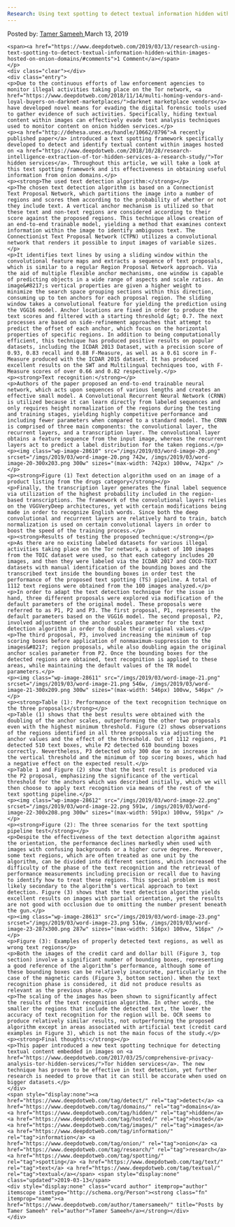 ```yaml
---
Research: Using text spotting to detect textual information hidden within images hosted on onion domains
---
```

<article class="post-listing post-28607 post type-post status-publish format-standard has-post-thumbnail hentry  tag-detect tag-domains tag-hosted tag-images tag-information tag-onion tag-research tag-spotting tag-text tag-textual">
    <div class="post-inner">
        <span>Posted by: <a href="https://www.deepdotweb.com/author/tamersameeh/" title="">Tamer Sameeh </a></span>
    <span>March 13, 2019</span>
    
    <span><a href="https://www.deepdotweb.com/2019/03/13/research-using-text-spotting-to-detect-textual-information-hidden-within-images-hosted-on-onion-domains/#comments">1 Comment</a></span>
    </p>
    <div class="clear"></div>
    <div class="entry">
    <p>Due to the continuous efforts of law enforcement agencies to monitor illegal activities taking place on the Tor network, <a href="https://www.deepdotweb.com/2018/11/14/multi-homing-vendors-and-loyal-buyers-on-darknet-marketplaces/">darknet marketplace vendors</a> have developed novel means for evading the digital forensic tools used to gather evidence of such activities. Specifically, hiding textual content within images can effectively evade text analysis techniques used to monitor content on onion hidden services.</p>
    <p><a href="http://dehesa.unex.es/handle/10662/8796">A recently published paper</a> introduced a text spotting framework specifically developed to detect and identify textual content within images hosted on <a href="https://www.deepdotweb.com/2018/10/28/research-intelligence-extraction-of-tor-hidden-services-a-research-study/">Tor hidden services</a>. Throughout this article, we will take a look at this text spotting framework and its effectiveness in obtaining useful information from onion domains.</p>
    <p><strong>The used text detection algorithm:</strong></p>
    <p>The chosen text detection algorithm is based on a Connectionist Text Proposal Network, which partitions the image into a number of regions and scores them according to the probability of whether or not they include text. A vertical anchor mechanism is utilized so that these text and non-text regions are considered according to their score against the proposed regions. This technique allows creation of an end-to-end trainable model, yielding a method that examines context information within the image to identify ambiguous text. The Connectionist Text Proposal Network (CTPN) utilizes a convolutional network that renders it possible to input images of variable sizes.</p>
    <p>It identifies text lines by using a sliding window within the convolutional feature maps and extracts a sequence of text proposals, which is similar to a regular Region Proposal Network approach. Via the aid of multiple flexible anchor mechanisms, one window is capable of predicting objects in a wide range of aspects and scale ratios. An image&#8217;s vertical properties are given a higher weight to minimize the search space grouping sections within this direction, consuming up to ten anchors for each proposal region. The sliding window takes a convolutional feature for yielding the prediction using the VGG16 model. Anchor locations are fixed in order to produce the text scores and filtered with a starting threshold &gt; 0.7. The next processes are based on side-refinement approaches that attempt to predict the offset of each anchor, which focus on the horizontal properties of specific regions. In addition to being computationally efficient, this technique has produced positive results on popular datasets, including the ICDAR 2013 Dataset, with a precision score of 0.93, 0.83 recall and 0.88 F-Measure, as well as a 0.61 score in F-Measure produced with the ICDAR 2015 dataset. It has produced excellent results on the SWT and Multilingual techniques too, with F-Measure scores of over 0.66 and 0.82 respectively.</p>
    <p><strong>Text recognition:</strong></p>
    <p>Authors of the paper proposed an end-to-end trainable neural network, which acts upon sequences of various lengths and creates an effective small model. A Convolutional Recurrent Neural Network (CRNN) is utilized because it can learn directly from labeled sequences and only requires height normalization of the regions during the testing and training stages, yielding highly competitive performance and including fewer parameters when compared to a standard model. The CRNN is comprised of three main components: the convolutional layer, the recurrent layers, and a transcription layer. The convolutional layer obtains a feature sequence from the input image, whereas the recurrent layers act to predict a label distribution for the taken regions.</p>
    <p><img class="wp-image-28610" src="/imgs/2019/03/word-image-20.png" srcset="/imgs/2019/03/word-image-20.png 742w, /imgs/2019/03/word-image-20-300x203.png 300w" sizes="(max-width: 742px) 100vw, 742px" /></p>
    <p><strong>Figure (1) Text detection algorithm used on an image of a product listing from the drugs category</strong></p>
    <p>Finally, the transcription layer generates the final label sequence via utilization of the highest probability included in the region-based transcriptions. The framework of the convolutional layers relies on the VGGVeryDeep architectures, yet with certain modifications being made in order to recognize English words. Since both the deep convolutional and recurrent layers are relatively hard to train, batch normalization is used on certain convolutional layers in order to boost the speed of the training process.</p>
    <p><strong>Results of testing the proposed technique:</strong></p>
    <p>As there are no existing labeled datasets for various illegal activities taking place on the Tor network, a subset of 100 images from the TOIC dataset were used, so that each category includes 20 images, and then they were labeled via the ICDAR 2017 and COCO-TEXT datasets with manual identification of the bounding boxes and the transcribed text inside the bounding boxes in order test the performance of the proposed text spotting (TS) pipeline. A total of 1112 text regions were obtained from the 100 images analyzed.</p>
    <p>In order to adapt the text detection technique for the issue in hand, three different proposals were explored via modification of the default parameters of the original model. These proposals were referred to as P1, P2 and P3. The first proposal, P1, represents the default parameters based on the VGG16 model. The second proposal, P2, involved adjustment of the anchor scales parameter for the text detection algorithm in order to double their original values.</p>
    <p>The third proposal, P3, involved increasing the minimum of top scoring boxes before application of nonmaximum-suppression to the images&#8217; region proposals, while also doubling again the original anchor scales parameter from P2. Once the bounding boxes for the detected regions are obtained, text recognition is applied to these areas, while maintaining the default values of the TR model parameters.</p>
    <p><img class="wp-image-28611" src="/imgs/2019/03/word-image-21.png" srcset="/imgs/2019/03/word-image-21.png 546w, /imgs/2019/03/word-image-21-300x209.png 300w" sizes="(max-width: 546px) 100vw, 546px" /></p>
    <p><strong>Table (1): Performance of the text recognition technique on the three proposals</strong></p>
    <p>Table (1) shows that the best results were obtained with the doubling of the anchor scales, outperforming the other two proposals even with the highest minimum threshold. Figure (2) shows observations of the regions identified in all three proposals via adjusting the anchor values and the effect of the threshold. Out of 1112 regions, P1 detected 510 text boxes, while P2 detected 610 bounding boxes correctly. Nevertheless, P3 detected only 300 due to an increase in the vertical threshold and the minimum of top scoring boxes, which had a negative effect on the expected result.</p>
    <p>Table 1 and Figure (2) show that the best result is produced via the P2 proposal, emphasizing the significance of the vertical threshold for the anchors which was described initially, which we will then choose to apply text recognition via means of the rest of the text spotting pipeline.</p>
    <p><img class="wp-image-28612" src="/imgs/2019/03/word-image-22.png" srcset="/imgs/2019/03/word-image-22.png 591w, /imgs/2019/03/word-image-22-300x208.png 300w" sizes="(max-width: 591px) 100vw, 591px" /></p>
    <p><strong>Figure (2): The three scenarios for the text spotting pipeline test</strong></p>
    <p>Despite the effectiveness of the text detection algorithm against the orientation, the performance declines markedly when used with images with confusing backgrounds or a higher curve degree. Moreover, some text regions, which are often treated as one unit by the algorithm, can be divided into different sections, which increased the difficulty of the phase of the text recognition and the retrieval of performance measurements including precision or recall due to having to identify how to treat these regions. This special problem is most likely secondary to the algorithm’s vertical approach to text detection. Figure (3) shows that the text detection algorithm yields excellent results on images with partial orientation, yet the results are not good with occlusion due to omitting the number present beneath the gun.</p>
    <p><img class="wp-image-28613" src="/imgs/2019/03/word-image-23.png" srcset="/imgs/2019/03/word-image-23.png 516w, /imgs/2019/03/word-image-23-287x300.png 287w" sizes="(max-width: 516px) 100vw, 516px" /></p>
    <p>Figure (3): Examples of properly detected text regions, as well as wrong text regions</p>
    <p>Both the images of the credit card and dollar bill (Figure 3, top section) involve a significant number of bounding boxes, representing a good reference of the algorithm’s performance, although some of these bounding boxes can be relatively inaccurate, particularly in the case of the magnetic cards (Figure 3, bottom section). When the text recognition phase is considered, it did not produce results as relevant as the previous phase.</p>
    <p>The scaling of the images has been shown to significantly affect the results of the text recognition algorithm. In other words, the smaller the regions that include the detected text, the lower the accuracy of text recognition for the region will be. OCR seems to produce relatively similar results, not outperforming the proposed algorithm except in areas associated with artificial text (credit card examples in Figure 3), which is not the main focus of the study.</p>
    <p><strong>Final thoughts:</strong></p>
    <p>This paper introduced a new text spotting technique for detecting textual content embedded in images on <a href="https://www.deepdotweb.com/2017/03/25/comprehensive-privacy-analysis-tor-hidden-services/">Tor hidden services</a>. The new technique has proven to be effective in text detection, yet further research is needed to prove that it can still be accurate when used on bigger datasets.</p>
    </div>
    <span style="display:none"><a href="https://www.deepdotweb.com/tag/detect/" rel="tag">detect</a> <a href="https://www.deepdotweb.com/tag/domains/" rel="tag">domains</a> <a href="https://www.deepdotweb.com/tag/hidden/" rel="tag">hidden</a> <a href="https://www.deepdotweb.com/tag/hosted/" rel="tag">hosted</a> <a href="https://www.deepdotweb.com/tag/images/" rel="tag">images</a> <a href="https://www.deepdotweb.com/tag/information/" rel="tag">information</a> <a href="https://www.deepdotweb.com/tag/onion/" rel="tag">onion</a> <a href="https://www.deepdotweb.com/tag/research/" rel="tag">research</a> <a href="https://www.deepdotweb.com/tag/spotting/" rel="tag">spotting</a> <a href="https://www.deepdotweb.com/tag/text/" rel="tag">text</a> <a href="https://www.deepdotweb.com/tag/textual/" rel="tag">textual</a></span> <span style="display:none" class="updated">2019-03-13</span>
    <div style="display:none" class="vcard author" itemprop="author" itemscope itemtype="http://schema.org/Person"><strong class="fn" itemprop="name"><a href="https://www.deepdotweb.com/author/tamersameeh/" title="Posts by Tamer Sameeh" rel="author">Tamer Sameeh</a></strong></div>
    </div>
</article>


